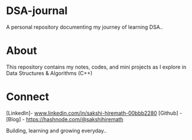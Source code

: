 # DSA-journal

A personal repository documenting my journey of learning DSA..

# About
This repository contains my notes, codes, and mini projects as I explore in Data Structures & Algorithms (C++)

# Connect
[LinkedIn]- www.linkedin.com/in/sakshi-hiremath-00bbb2280
[Github] - 
[Blog] - https://hashnode.com/@sakshihiremath


Building, learning and growing everyday..

